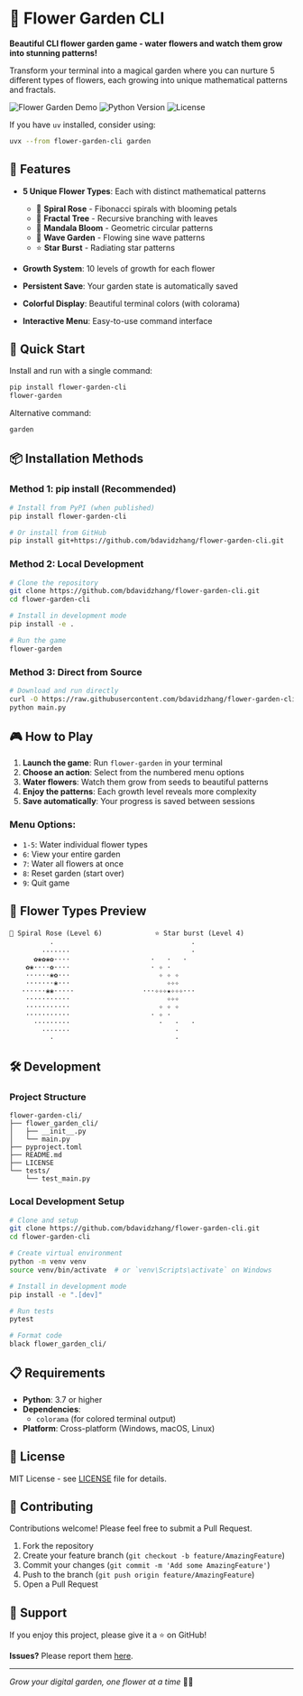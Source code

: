 # 🌺 Flower Garden CLI

**Beautiful CLI flower garden game - water flowers and watch them grow into stunning patterns!**

Transform your terminal into a magical garden where you can nurture 5 different types of flowers, each growing into unique mathematical patterns and fractals.

![Flower Garden Demo](https://img.shields.io/badge/demo-terminal-brightgreen)
![Python Version](https://img.shields.io/badge/python-3.7+-blue)
![License](https://img.shields.io/badge/license-MIT-green)


If you have `uv` installed, consider using: 
```bash
uvx --from flower-garden-cli garden
```

## 🌸 Features

- **5 Unique Flower Types**: Each with distinct mathematical patterns
  - 🌹 **Spiral Rose** - Fibonacci spirals with blooming petals
  - 🌳 **Fractal Tree** - Recursive branching with leaves
  - 🌺 **Mandala Bloom** - Geometric circular patterns
  - 🌊 **Wave Garden** - Flowing sine wave patterns
  - ⭐ **Star Burst** - Radiating star patterns

- **Growth System**: 10 levels of growth for each flower
- **Persistent Save**: Your garden state is automatically saved
- **Colorful Display**: Beautiful terminal colors (with colorama)
- **Interactive Menu**: Easy-to-use command interface

## 🚀 Quick Start

Install and run with a single command:

```bash
pip install flower-garden-cli
flower-garden
```

Alternative command:
```bash
garden
```

## 📦 Installation Methods

### Method 1: pip install (Recommended)
```bash
# Install from PyPI (when published)
pip install flower-garden-cli

# Or install from GitHub
pip install git+https://github.com/bdavidzhang/flower-garden-cli.git
```

### Method 2: Local Development
```bash
# Clone the repository
git clone https://github.com/bdavidzhang/flower-garden-cli.git
cd flower-garden-cli

# Install in development mode
pip install -e .

# Run the game
flower-garden
```

### Method 3: Direct from Source
```bash
# Download and run directly
curl -O https://raw.githubusercontent.com/bdavidzhang/flower-garden-cli/main/flower_garden_cli/main.py
python main.py
```

## 🎮 How to Play

1. **Launch the game**: Run `flower-garden` in your terminal
2. **Choose an action**: Select from the numbered menu options
3. **Water flowers**: Watch them grow from seeds to beautiful patterns
4. **Enjoy the patterns**: Each growth level reveals more complexity
5. **Save automatically**: Your progress is saved between sessions

### Menu Options:
- `1-5`: Water individual flower types
- `6`: View your entire garden
- `7`: Water all flowers at once
- `8`: Reset garden (start over)
- `9`: Quit game

## 🎨 Flower Types Preview

```
🌹 Spiral Rose (Level 6)             ⭐ Star burst (Level 4)
          ·                                  ·
        ·······                              ·
      ✿❀✿❀✿····                    ·   ·   ·
    ✿❀····✿····                    · ✧ ·
    ······❀✿···                      ✧ ✧ ✧
    ·······❀···                        ✧✧✧
   ······❀❀·····                 ···✧✧✧★✧✧✧···
    ···········                        ✧✧✧
    ···········                      ✧ ✧ ✧
    ···········                    · ✧ ·
      ·········                      ·   ·   ·
        ·······                          ·
          ·                              ·
```

## 🛠️ Development

### Project Structure
```
flower-garden-cli/
├── flower_garden_cli/
│   ├── __init__.py
│   └── main.py
├── pyproject.toml
├── README.md
├── LICENSE
└── tests/
    └── test_main.py
```

### Local Development Setup
```bash
# Clone and setup
git clone https://github.com/bdavidzhang/flower-garden-cli.git
cd flower-garden-cli

# Create virtual environment
python -m venv venv
source venv/bin/activate  # or `venv\Scripts\activate` on Windows

# Install in development mode
pip install -e ".[dev]"

# Run tests
pytest

# Format code
black flower_garden_cli/
```

## 📋 Requirements

- **Python**: 3.7 or higher
- **Dependencies**: 
  - `colorama` (for colored terminal output)
- **Platform**: Cross-platform (Windows, macOS, Linux)

## 📄 License

MIT License - see [LICENSE](LICENSE) file for details.

## 🤝 Contributing

Contributions welcome! Please feel free to submit a Pull Request.

1. Fork the repository
2. Create your feature branch (`git checkout -b feature/AmazingFeature`)
3. Commit your changes (`git commit -m 'Add some AmazingFeature'`)
4. Push to the branch (`git push origin feature/AmazingFeature`)
5. Open a Pull Request

## 🌟 Support

If you enjoy this project, please give it a ⭐ on GitHub!

**Issues?** Please report them [here](https://github.com/bdavidzhang/flower-garden-cli/issues).

---

*Grow your digital garden, one flower at a time* 🌱✨
